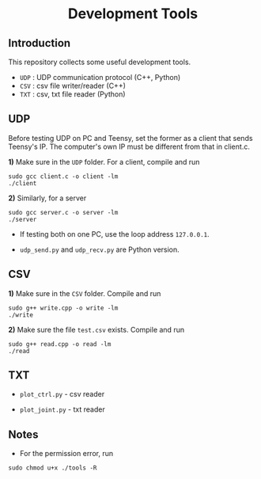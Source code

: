 <div align="center">

# Development Tools
</div>

## Introduction
This repository collects some useful development tools.

* `UDP` : UDP communication protocol (C++, Python)
* `CSV` : csv file writer/reader (C++)
* `TXT` : csv, txt file reader (Python)

## UDP
Before testing UDP on PC and Teensy, set the former as a client that sends Teensy's IP. The computer's own IP must be different from that in client.c.


**1)** Make sure in the `UDP` folder. For a client, compile and run
```
sudo gcc client.c -o client -lm
./client
```

**2)** Similarly, for a server
```
sudo gcc server.c -o server -lm
./server
```

* If testing both on one PC, use the loop address `127.0.0.1`.

* `udp_send.py` and `udp_recv.py` are Python version.


## CSV

**1)** Make sure in the `CSV` folder. Compile and run
```
sudo g++ write.cpp -o write -lm
./write
```

**2)** Make sure the file `test.csv` exists. Compile and run
```
sudo g++ read.cpp -o read -lm
./read
```

## TXT

* `plot_ctrl.py` - csv reader

* `plot_joint.py` - txt reader

## Notes

* For the permission error, run
```
sudo chmod u+x ./tools -R
```